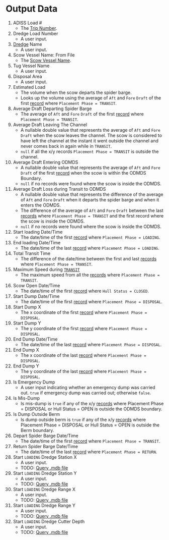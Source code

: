 # Output Data
1. ADISS Load #
    - The [Trip Number](AdissCsvFile.md).
2. Dredge Load Number
    - A user input.
3. [Dredge](Dredge.md) Name
    - A user input.
4. Scow Vessel Name: From File
    - The [Scow Vessel Name](AdissCsvFile.md).
5. Tug Vessel Name
    - A user input.
6. Disposal Area
    - A user input.
7. Estimated Load
    - The volume when the scow departs the spider barge.
    - Looks up the volume using the average of `Aft` and `Fore` `Draft` of the first [record](AdissCsvFile.md#records) where `Placement Phase = TRANSIT`.
8. Average Draft Departing Spider Barge
    - The average of `Aft` and `Fore` `Draft` of the first [record](AdissCsvFile.md#records) where `Placement Phase = TRANSIT`.
9. Average Draft Leaving The Channel
    - A nullable double value that represents the average of `Aft` and `Fore` `Draft` when the scow leaves the channel. The scow is considered to have left the channel at the instant it went outside the channel and never comes back in again while in `TRANSIT`.
    - `null` if all the x/y records `Placement Phase = TRANSIT` is outside the channel.
10. Average Draft Entering ODMDS
    - A nullable double value that represents the average of `Aft` and `Fore` `Draft` of the first [record](AdissCsvFile.md#records) when the scow is within the ODMDS Boundary.
    - `null` if no records were found where the scow is inside the ODMDS.
11. Average Draft Loss during Transit to ODMDS
    - A nullable double value that represents the difference of the average of `Aft` and `Fore` `Draft` when it departs the spider barge and when it enters the ODMDS.
    - The difference of the average of `Aft` and `Fore` `Draft` between the last [records](AdissCsvFile.md#records) where `Placement Phase = TRANSIT` and the first record where the scow is inside the ODMDS. 
    - `null` if no records were found where the scow is inside the ODMDS.
12. Start loading Date/Time
    - The date/time of the first [record](AdissCsvFile.md#records) where `Placement Phase = LOADING`.
13. End loading Date/Time
    - The date/time of the last [record](AdissCsvFile.md#records) where `Placement Phase = LOADING`.
14. Total Transit Time
    - The difference of the date/time between the first and last [records](AdissCsvFile.md#records) where `Placement Phase = TRANSIT`. 
15. Maximum Speed during [`TRANSIT`](PlacementPhase.md)
    - The maximum speed from all the [records](AdissCsvFile.md#records) where `Placement Phase = TRANSIT`.
16. Scow Open Date/Time
    - The date/time of the first [record](AdissCsvFile.md#records) where `Hull Status = CLOSED`.
17. Start Dump Date/Time
    -  The date/time of the first [record](AdissCsvFile.md#records) where `Placement Phase = DISPOSAL`.
18. Start Dump X
    - The x coordinate of the first [record](AdissCsvFile.md#records) where `Placement Phase = DISPOSAL`.
19. Start Dump Y
    - The y coordinate of the first [record](AdissCsvFile.md#records) where `Placement Phase = DISPOSAL`.
20. End Dump Date/Time
    - The date/time of the last [record](AdissCsvFile.md#records) where `Placement Phase = DISPOSAL`.
21. End Dump X
    - The x coordinate of the last [record](AdissCsvFile.md#records) where `Placement Phase = DISPOSAL`.
22. End Dump Y
    - The y coordinate of the last [record](AdissCsvFile.md#records) where `Placement Phase = DISPOSAL`.
23. Is Emergency Dump
    - A user input indicating whether an emergency dump was carried out. `true` if emergency dump was carried out; otherwise `false`.
24. Is Mis-Dump
    - Is mis-dump is `true` if any of the x/y [records](AdissCsvFile.md#records) where Placement Phase = DISPOSAL or Hull Status = OPEN is outside the ODMDS boundary.
25. Is Dump Outside Berm
    - Is dump outside berm is `true` if any of the x/y [records](AdissCsvFile.md#records) where Placement Phase = DISPOSAL or Hull Status = OPEN is outside the Berm boundary.
26. Depart Spider Barge Date/Time
    - The date/time of the first [record](AdissCsvFile.md#records) where `Placement Phase = TRANSIT`.
27. Return Spider Barge Date/Time
    - The date/time of the last [record](AdissCsvFile.md#records) where `Placement Phase = RETURN`.
28. Start `LOADING` Dredge Station X
    - A user input.
    - TODO: [Query .mdb file](https://github.com/gojanpaolo/AdissParser/issues/1)
29. Start `LOADING` Dredge Station Y
    - A user input.
    - TODO: [Query .mdb file](https://github.com/gojanpaolo/AdissParser/issues/1)
30. Start `LOADING` Dredge Range X
    - A user input.
    - TODO: [Query .mdb file](https://github.com/gojanpaolo/AdissParser/issues/1)
31. Start `LOADING` Dredge Range Y
    - A user input.
    - TODO: [Query .mdb file](https://github.com/gojanpaolo/AdissParser/issues/1)
32. Start `LOADING` Dredge Cutter Depth
    - A user input.
    - TODO: [Query .mdb file](https://github.com/gojanpaolo/AdissParser/issues/1)